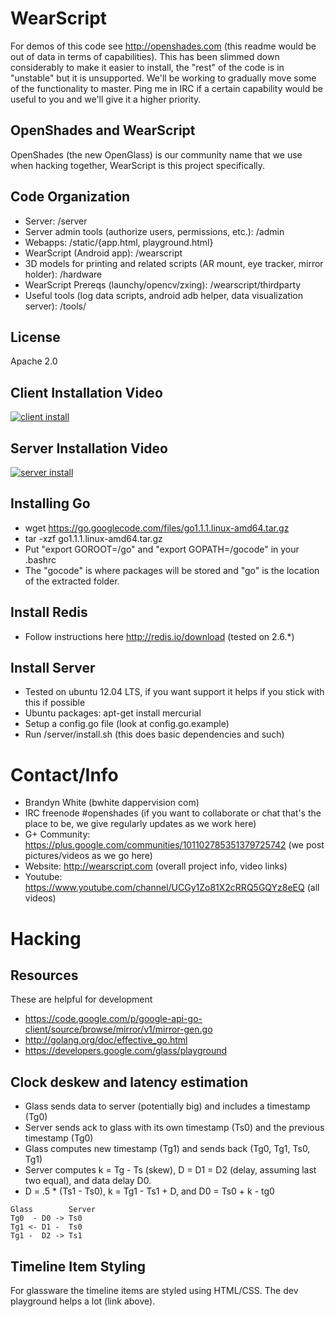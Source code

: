 WearScript
===========

For demos of this code see http://openshades.com (this readme would be out of data in terms of capabilities).  This has been slimmed down considerably to make it easier to install, the "rest" of the code is in "unstable" but it is unsupported.  We'll be working to gradually move some of the functionality to master.  Ping me in IRC if a certain capability would be useful to you and we'll give it a higher priority.

OpenShades and WearScript
-------------------------

OpenShades (the new OpenGlass) is our community name that we use when hacking together, WearScript is this project specifically.

Code Organization
-----------------

* Server: /server
* Server admin tools (authorize users, permissions, etc.): /admin
* Webapps: /static/{app.html, playground.html}
* WearScript (Android app): /wearscript
* 3D models for printing and related scripts (AR mount, eye tracker, mirror holder): /hardware
* WearScript Prereqs (launchy/opencv/zxing): /wearscript/thirdparty
* Useful tools (log data scripts, android adb helper, data visualization server): /tools/

License
-------
Apache 2.0

Client Installation Video
-------------------------
[![client install](http://img.youtube.com/vi/WIl90-86HRk/0.jpg)](http://www.youtube.com/watch?v=WIl90-86HRk)

Server Installation Video
-------------------------
[![server install](http://img.youtube.com/vi/vdbE87oJja4/0.jpg)](http://www.youtube.com/watch?v=vdbE87oJja4)


Installing Go
-----------------------------
* wget https://go.googlecode.com/files/go1.1.1.linux-amd64.tar.gz
* tar -xzf go1.1.1.linux-amd64.tar.gz
* Put "export GOROOT=<yourpath>/go" and "export GOPATH=<yourpath>/gocode" in your .bashrc
* The "gocode" is where packages will be stored and "go" is the location of the extracted folder.

Install Redis
------------------
* Follow instructions here http://redis.io/download (tested on 2.6.*)

Install Server
--------------

* Tested on ubuntu 12.04 LTS, if you want support it helps if you stick with this if possible
* Ubuntu packages: apt-get install mercurial
* Setup a config.go file (look at config.go.example)
* Run /server/install.sh (this does basic dependencies and such)

Contact/Info
============

* Brandyn White (bwhite dappervision com)
* IRC freenode #openshades (if you want to collaborate or chat that's the place to be, we give regularly updates as we work here)
* G+ Community: https://plus.google.com/communities/101102785351379725742 (we post pictures/videos as we go here)
* Website: http://wearscript.com (overall project info, video links)
* Youtube: https://www.youtube.com/channel/UCGy1Zo81X2cRRQ5GQYz8eEQ (all videos)

Hacking
=======

Resources
---------
These are helpful for development

* https://code.google.com/p/google-api-go-client/source/browse/mirror/v1/mirror-gen.go
* http://golang.org/doc/effective_go.html
* https://developers.google.com/glass/playground


Clock deskew and latency estimation
-----------------------------------
* Glass sends data to server (potentially big) and includes a timestamp (Tg0)
* Server sends ack to glass with its own timestamp (Ts0) and the previous timestamp (Tg0)
* Glass computes new timestamp (Tg1) and sends back (Tg0, Tg1, Ts0, Tg1)
* Server computes k = Tg - Ts (skew), D = D1 = D2  (delay, assuming last two equal), and data delay D0.
* D = .5 * (Ts1 - Ts0), k = Tg1 - Ts1 + D, and D0 = Ts0 + k - tg0

```
Glass        Server
Tg0  - D0 -> Ts0
Tg1 <- D1 -  Ts0
Tg1 -  D2 -> Ts1
```

Timeline Item Styling
---------------------

For glassware the timeline items are styled using HTML/CSS.  The dev playground helps a lot (link above).

